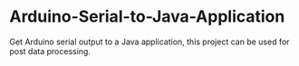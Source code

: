 # Arduino-Serial-to-Java-Application
Get Arduino serial output to a Java application, this project can be used for post data processing.
